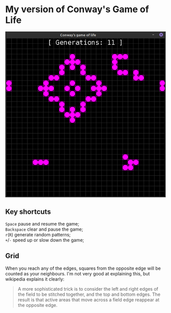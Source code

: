 # My version of Conway's Game of Life

![Game](screenshot.png)

## Key shortcuts
`Space` pause and resume the game;  
`Backspace` clear and pause the game;  
`r`(`R`) generate random patterns;  
`+`/`-` speed up or slow down the game;  

## Grid
When you reach any of the edges, squares from the opposite edge will be counted as your neighbours. I'm not very good at explaining this, but wikipedia explains it clearly:
>A more sophisticated trick is to consider the left and right edges of the field to be stitched together, and the top and bottom edges. The result is that active areas that move across a field edge reappear at the opposite edge.